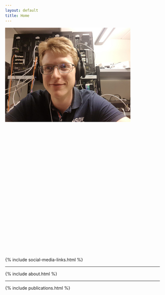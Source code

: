 ```yaml
---
layout: default
title: Home
---
```


<div class="row" style="width: 100%; overflow: hidden;">
	<div class="col" style="width: 600px; float: left;">
		<img src="/assets/portrait.jpg">
	</div>
	<div class="col" style="margin-left: 620px;">
## Queen Mary University of London, Networks group
	</div>
</div>




{% include social-media-links.html %}
<hr>
{% include about.html %}
<hr>
{% include publications.html %}
